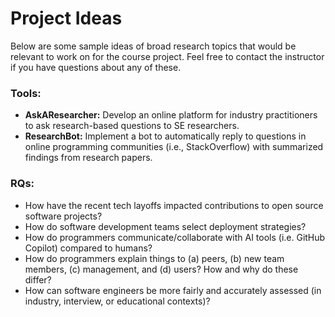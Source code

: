 # Project Ideas

Below are some sample ideas of broad research topics that would be relevant to work on for the course project. Feel free to contact the instructor if you have questions about any of these.

### Tools:
* **AskAResearcher:** Develop an online platform for industry practitioners to ask research-based questions to SE researchers.
* **ResearchBot:** Implement a bot to automatically reply to questions in online programming communities (i.e., StackOverflow) with summarized findings from research papers.

### RQs:
* How have the recent tech layoffs impacted contributions to open source software projects?
* How do software development teams select deployment strategies?
* How do programmers communicate/collaborate with AI tools (i.e. GitHub Copilot) compared to humans?
* How do programmers explain things to (a) peers, (b) new team members, (c) management, and (d) users? How and why do these differ?
* How can software engineers be more fairly and accurately assessed (in industry, interview, or educational contexts)?
